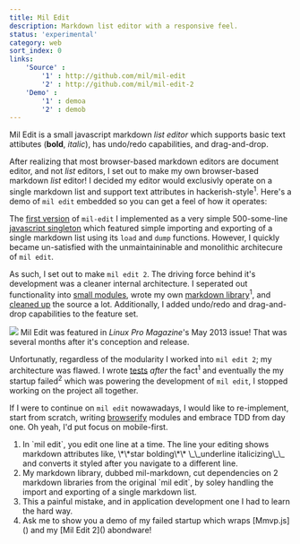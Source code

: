 ```yaml
---
title: Mil Edit
description: Markdown list editor with a responsive feel.
status: 'experimental'
category: web
sort_index: 0
links:
    'Source' :
        '1' : http://github.com/mil/mil-edit
        '2' : http://github.com/mil/mil-edit-2
    'Demo' :
        '1' : demoa
        '2' : demob
---
```

Mil Edit is a small javascript markdown _list editor_ which supports basic text attibutes (**bold**, _italic_), has undo/redo capabilities, and drag-and-drop. 

After realizing that most browser-based markdown editors are document editor, and not _list_ editors, I set out to make my own browser-based markdown _list_ editor!  I decided my editor would exclusivly operate on a single markdown list and support text attributes in hackerish-style<sup>1</sup>. Here's a demo of `mil edit` embedded so you can get a feel of how it operates:


<script type="text/javascript" src="2/js/lib/underscore.min.js"></script>

<script type="text/javascript" src="2/js/app/history.js"></script>
<script type="text/javascript" src="2/js/app/globals.js"></script>
<script type="text/javascript" src="2/js/app/util.js"></script>
<script type="text/javascript" src="2/js/app/mil_edit.template.js"></script>
<script type="text/javascript" src="2/js/app/mil_markdown.js"></script>
<script type="text/javascript" src="2/js/app/tree.js"></script>
<script type="text/javascript" src="2/js/app/interface.js"></script>
<script type="text/javascript" src="2/js/app/state.js"></script>
<script type="text/javascript" src="2/js/app/user_actions.js"></script>
<script type="text/javascript" src="2/js/app/keybindings.js"></script>
<script type="text/javascript" src="2/js/app/event_handlers.js"></script>
<script type="text/javascript" src="2/js/app/app.js"></script>
<script>
$(function() {
mil_edit.initialize();
//mil_edit.load_markdown([
//"- **Mil Edit** does things like:",
//"  * Indentation and Undentation",
//"  * **Bold** and _Italic_",
//"  * Undo and redo",
//"- Also: it supports _drag and drop_!",
//"  * **But** it's a little _buggy_",
//"  * :9"
//].join("\n"));
});
</script>

<link rel="stylesheet" href="2/css/style.css">

<div class='interface-hero'><div class='block' id="editor"></div></div>

The [first version]() of `mil-edit` I implemented as a very simple 500-some-line [javascript singleton](https://github.com/mil/mil-edit/blob/master/js/mil_edit.js) which featured simple importing and exporting of a single markdown list using its `load` and `dump` functions.  However, I quickly became un-satisfied with the unmaintaininable and monolithic architecure of `mil edit`.

As such, I set out to make `mil edit 2`. The driving force behind it's development was a cleaner internal architecture.  I seperated out functionality into [small modules](), wrote my own [markdown library](https://github.com/mil/mil-edit-2/blob/master/js/app/mil_markdown.js)<sup>1</sup>, and [cleaned up]() the source a lot. Additionally, I added undo/redo and drag-and-drop capabilities to the feature set.


<div class='captioned-image'>
<img src="/interfaces/Mil-Edit/featured-in-linux-pro-mag.png">
<span class='caption'>Mil Edit was featured in <i>Linux Pro Magazine</i>'s May 2013 issue! That was several months after it's conception and release.</span> 
</div>


Unfortunatly, regardless of the modularity I worked into `mil edit 2`; my architecture was flawed. I wrote [tests]() _after_ the fact<sup>1</sup> and eventually the my startup failed<sup>2</sup> which was powering the development of `mil edit`, I stopped working on the project all together.

If I were to continue on `mil edit` nowawadays, I would like to re-implement, start from scratch, writing [browserify]() modules and embrace TDD from day one. Oh yeah, I'd put focus on mobile-first.

<ol class='footnotes'>
<li>In `mil edit`, you edit one line at a time. The line your editing shows markdown attributes like, \*\*star bolding\*\* \_\_underline italicizing\_\_ and converts it styled after you navigate to a different line.</li>
<li>My markdown library, dubbed mil-markdown, cut dependencies on 2 markdown libraries from the original `mil edit`, by soley handling the import and exporting of a single markdown list.</li> 
<li>This a painful mistake, and in application development one I had to learn the hard way.</li>
<li>Ask me to show you a demo of my failed startup which wraps [Mmvp.js]() and my [Mil Edit 2]() abondware!</li>
</ol>
